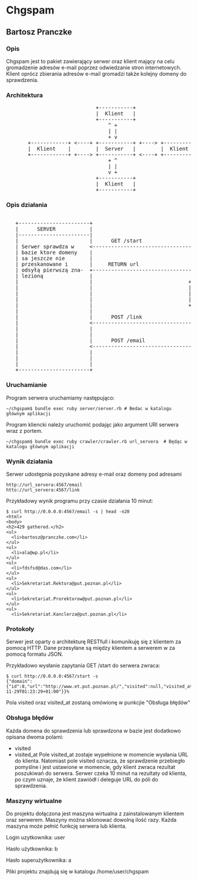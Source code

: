 Chgspam
=======

Bartosz Pranczke
----------------

### Opis ###
Chgspam jest to pakiet zawierający serwer oraz klient mający na celu gromadzenie
adresów e-mail poprzez odwiedzanie stron internetowych. Klient oprócz zbierania 
adresów e-mail gromadzi także kolejny domeny do sprawdzenia.

### Architektura ###
<pre>
                             +-----------+
                             |  Klient   |
                             +-----------+
                                 ^ +
                                 | |
                                 + v
       +------------+ &lt;----+ +-----------+ +----&gt; +-----------+
       |  Klient    |        |  Server   |        |  Klient   |
       +------------+ +----&gt; +-----------+ &lt;----+ +-----------+
                                 + ^
                                 | |
                                 v +
                             +-----------+
                             |  Klient   |
                             +-----------+</pre>

### Opis działania ###

<pre>

   +-----------------------+                                             +------------------------+
   |      SERVER           |                                             |      KLIENT            |
   |-----------------------|                                             |------------------------|
   |                       |      GET /start                             |                        |
   | Serwer sprawdza w     &lt;---------------------------------------------+ Wysłanie zapytania o   |
   | bazie ktore domeny    |                                             | URL do przeskanowania  |
   | sa jeszcze nie        |                                             |                        |
   | przeskanowane i       |     RETURN url                              |                        |
   | odsyłą pierwszą zna-  +---------------------------------------------&gt;                        |
   | lezioną               |                                             |                        |
   |                       |                               +-------------+ Klient przeszukuje po- |
   |                       |                               |             | dany URL i zapisuje    |
   |                       |                               |             | wszystkie znalezione   |
   |                       |                               |             | adresy e-mail oraz     |
   |                       |                               +-------------&gt; linki wychodzące       |
   |                       |                                             |                        |
   |                       |      POST /link                             |                        |
   |                       &lt;---------------------------------------------+ Wysyłane są zapytania  |
   |                       |                                             | POST zawierające po 10 |
   |                       |                                             | znalezionych linków    |
   |                       |      POST /email                            |                        |
   |                       &lt;---------------------------------------------+ Wysyłane są zapytania  |
   |                       |                                             | POST zawierające po 10 |
   |                       |                                             | znalezionych adresów   |
   |                       |                                             | e-mail.                |
   +-----------------------+                                             +------------------------+</pre>


### Uruchamianie ###
Program serwera uruchamiamy następująco:

    ~/chgspam$ bundle exec ruby server/server.rb # Bedac w katalogu głównym aplikacji

Program kliencki należy uruchomić podając jako argument URI serwera wraz z portem.

    ~/chgspam$ bundle exec ruby crawler/crawler.rb url_servera  # Będąc w katalogu głównym aplikacji

### Wynik działania ###
Serwer udostępnia pozyskane adresy e-mail oraz domeny pod adresami

    http://url_servera:4567/email
    htto://url_servera:4567/link

Przykładowy wynik programu przy czasie działania 10 minut: 
  
    $ curl http://0.0.0.0:4567/email -s | head -n20 
    <html>
    <body>
    <h2>429 gathered.</h2>
    <ul>
      <li>bartosz@pranczke.com</li>
    </ul>
    <ul>
      <li>ala@wp.pl</li>
    </ul>
    <ul>
      <li>fdsfsd@das.com</li>
    </ul>
    <ul>
      <li>Sekretariat.Rektora@put.poznan.pl</li>
    </ul>
    <ul>
      <li>Sekretariat.Prorektorow@put.poznan.pl</li>
    </ul>
    <ul>
      <li>Sekretariat.Kanclerza@put.poznan.pl</li>

### Protokoły ###
Serwer jest oparty o architekturę RESTfull i komunikuję się z klientem za pomocą HTTP.
Dane przesyłane są między klientem a serwerem w za pomocą formatu JSON. 

Przykładowo wysłanie zapytania GET /start do serwera zwraca:

    $ curl http://0.0.0.0:4567/start -s             
    {"domain":{"id":8,"url":"http://www.et.put.poznan.pl/","visited":null,"visited_at":"2011-11-29T01:23:29+01:00"}}% 

Pola visited oraz visited_at zostaną omówionę w punkcjie "Obsługa błędów"

### Obsługa błędów ###
Każda domena do sprawdzenia lub sprawdzona w bazie jest dodatkowo opisana dwoma polami:
  - visited
  - visited_at
Pole visited_at zostaje wypełnione w momencie wysłania URL do klienta. Natomiast pole visited oznacza, 
że sprawdzenie przebiegło pomyślne i jest ustawione w momencie, gdy klient zwraca rezultat poszukiwań
do serwera. Serwer czeka 10 minut na rezultaty od klienta, po czym uznaje, że klient zawiódł
i deleguje URL do póli do sprawdzenia.

### Maszyny wirtualne ###
Do projektu dołączona jest maszyna wirtualna z zainstalowanym klientem oraz serwerem. 
Maszyny można sklonować dowolną ilość razy. Każda maszyna może pełnić funkcję serwera
lub klienta.

Login uzytkownika: user

Hasło użytkownika: b

Hasło superużytkownika: a

Pliki projektu znajdują się w katalogu /home/user/chgspam

